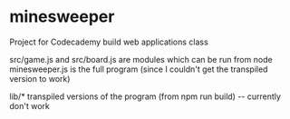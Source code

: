 # minesweeper

Project for Codecademy build web applications class

src/game.js and src/board.js are modules which can be run from node
minesweeper.js is the full program (since I couldn't get the transpiled version to work)

lib/* transpiled versions of the program (from npm run build) -- currently don't work
